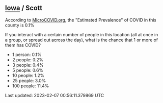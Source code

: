 
## [Iowa](/united-states/iowa) / Scott

According to [MicroCOVID.org](http://microcovid.org),
the "Estimated Prevalence" of COVID in this county is 0.1%

If you interact with a certain number of people in this location
(all at once in a group, or spread out across the day), what is the chance that
1 or more of them has COVID?

- 1 person: 0.1%
- 2 people: 0.2%
- 3 people: 0.4%
- 5 people: 0.6%
- 10 people: 1.2%
- 25 people: 3.0%
- 100 people: 11.4%

Last updated: 2023-02-07 00:56:11.379869 UTC
